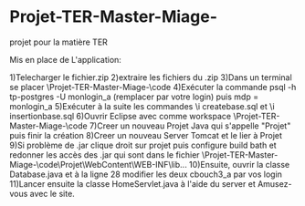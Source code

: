# Projet-TER-Master-Miage-
projet pour la matière TER


Mis en place de L'application:

1)Telecharger le fichier.zip
2)extraire les fichiers du .zip
3)Dans un terminal se placer \Projet-TER-Master-Miage-\code
4)Exécuter la commande psql -h tp-postgres -U monlogin_a (remplacer par votre login) puis mdp = monlogin_a
5)Exécuter à la suite les commandes \i createbase.sql et \i insertionbase.sql
6)Ouvrir Eclipse avec comme workspace \Projet-TER-Master-Miage-\code
7)Creer un nouveau Projet Java qui s'appelle "Projet" puis finir la création
8)Creer un nouveau Server Tomcat et le lier à Projet
9)Si problème de .jar clique droit sur projet puis configure build bath et redonner les accès des .jar 
qui sont dans le fichier \Projet-TER-Master-Miage-\code\Projet\WebContent\WEB-INF\lib\...
10)Ensuite, ouvrir la classe Database.java et à la ligne 28 modifier les deux cbouch3_a par vos login
11)Lancer ensuite la classe HomeServlet.java à l'aide du server et Amusez-vous avec le site.
